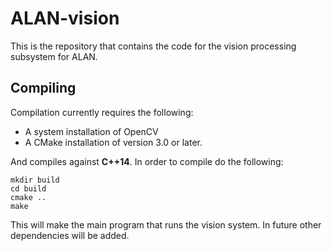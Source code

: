 # ALAN-vision
This is the repository that contains the code for the vision processing subsystem for ALAN. 

## Compiling
Compilation currently requires the following:
- A system installation of OpenCV
- A CMake installation of version 3.0 or later.

And compiles against **C++14**. In order to compile do the following:
```
mkdir build
cd build
cmake ..
make
```
This will make the main program that runs the vision system. In future other dependencies will be added.
